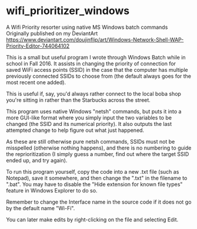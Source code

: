 # wifi_prioritizer_windows
A Wifi Priority resorter using native MS Windows batch commands
Originally published on my DeviantArt https://www.deviantart.com/doujinflip/art/Windows-Network-Shell-WAP-Priority-Editor-744064102

This is a small but useful program I wrote through Windows Batch while in school in Fall 2016. 
It assists in changing the priority of connection for saved WiFi access points (SSID) 
in the case that the computer has multiple previously connected SSIDs to choose from 
(the default always goes for the most recent one added). 

This is useful if, say, you'd always rather connect to the local boba shop you're sitting in 
rather than the Starbucks across the street. 

This program uses native Windows "netsh" commands, 
but puts it into a more GUI-like format where you simply input the two variables to be changed 
(the SSID and its numerical priority). 
It also outputs the last attempted change to help figure out what just happened. 

As these are still otherwise pure netsh commands, 
SSIDs must not be misspelled (otherwise nothing happens), 
and there is no numbering to guide the reprioritization 
(I simply guess a number, find out where the target SSID ended up, and try again).

To run this program yourself, copy the code into a new .txt file (such as Notepad), 
save it somewhere, 
and then change the ".txt" in the filename to ".bat". 
You may have to disable the "Hide extension for known file types" feature in Windows Explorer to do so. 

Remember to change the Interface name in the source code if it does not go by the default name "Wi-Fi". 

You can later make edits by right-clicking on the file and selecting Edit.
